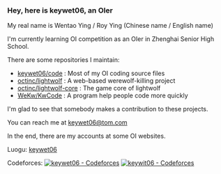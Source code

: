 ### Hey, here is keywet06, an OIer

My real name is Wentao Ying / Roy Ying (Chinese name / English name)

I'm currently learning OI competition as an OIer in Zhenghai Senior High School.

There are some repositories I maintain: 

- [keywet06/code](/keywet06/code) : Most of my OI coding source files
- [octinc/lightwolf](/octinc/lightwolf) : A web-based werewolf-killing project
- [octinc/lightwolf-core](/octinc/lightwolf-core) : The game core of lightwolf
- [WeKw/KwCode](/WeKw/KwCode) : A program help people code more quickly

I'm glad to see that somebody makes a contribution to these projects.

You can reach me at <keywet06@tom.com>

In the end, there are my accounts at some OI websites.

Luogu: [keywet06](https://www.luogu.com.cn/user/125917)

Codeforces: [![keywet06 - Codeforces](https://tzcawa.top/ratingshow?user=keywet06)](https://codeforces.com/profile/keywet06) [![keywit06 - Codeforces](https://tzcawa.top/ratingshow?user=keywit06)](https://codeforces.com/profile/keywit06)
